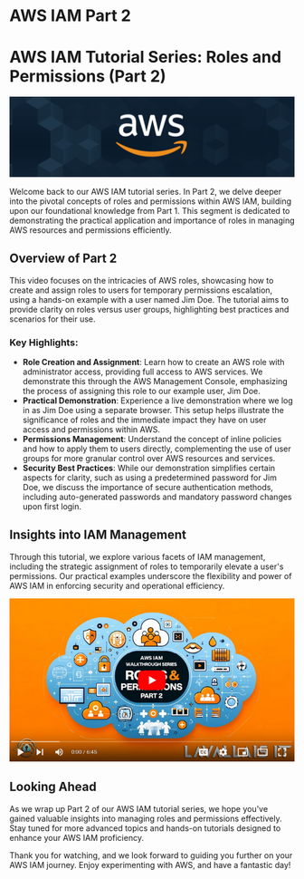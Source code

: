 # AWS IAM Part 2
# AWS IAM Tutorial Series: Roles and Permissions (Part 2)
![AWS Banner](https://github.com/KLavallais/KLavallais/blob/assets/aws-banner.png?raw=true)

Welcome back to our AWS IAM tutorial series. In Part 2, we delve deeper into the pivotal concepts of roles and permissions within AWS IAM, building upon our foundational knowledge from Part 1. This segment is dedicated to demonstrating the practical application and importance of roles in managing AWS resources and permissions efficiently.

## Overview of Part 2
This video focuses on the intricacies of AWS roles, showcasing how to create and assign roles to users for temporary permissions escalation, using a hands-on example with a user named Jim Doe. The tutorial aims to provide clarity on roles versus user groups, highlighting best practices and scenarios for their use.

### Key Highlights:
- **Role Creation and Assignment**: Learn how to create an AWS role with administrator access, providing full access to AWS services. We demonstrate this through the AWS Management Console, emphasizing the process of assigning this role to our example user, Jim Doe.
- **Practical Demonstration**: Experience a live demonstration where we log in as Jim Doe using a separate browser. This setup helps illustrate the significance of roles and the immediate impact they have on user access and permissions within AWS.
- **Permissions Management**: Understand the concept of inline policies and how to apply them to users directly, complementing the use of user groups for more granular control over AWS resources and services.
- **Security Best Practices**: While our demonstration simplifies certain aspects for clarity, such as using a predetermined password for Jim Doe, we discuss the importance of secure authentication methods, including auto-generated passwords and mandatory password changes upon first login.

## Insights into IAM Management
Through this tutorial, we explore various facets of IAM management, including the strategic assignment of roles to temporarily elevate a user's permissions. Our practical examples underscore the flexibility and power of AWS IAM in enforcing security and operational efficiency.

[![Watch the video](https://github.com/KLavallais/KLavallais/blob/assets/AWS%20Series%20Part%202.png)](https://youtu.be/0ZagQprOqDI)

## Looking Ahead
As we wrap up Part 2 of our AWS IAM tutorial series, we hope you've gained valuable insights into managing roles and permissions effectively. Stay tuned for more advanced topics and hands-on tutorials designed to enhance your AWS IAM proficiency.

Thank you for watching, and we look forward to guiding you further on your AWS IAM journey. Enjoy experimenting with AWS, and have a fantastic day!

